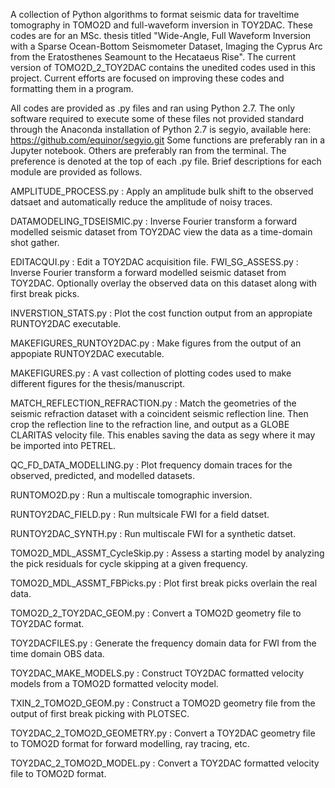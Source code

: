 A collection of Python algorithms to format seismic data for traveltime tomography in TOMO2D and full-waveform inversion in TOY2DAC.
These codes are for an MSc. thesis titled "Wide-Angle, Full Waveform Inversion with a Sparse Ocean-Bottom Seismometer Dataset, Imaging the Cyprus Arc from the Eratosthenes Seamount to the Hecataeus Rise".
The current version of TOMO2D_2_TOY2DAC contains the unedited codes used in this project. 
Current efforts are focused on improving these codes and formatting them in a program.

All codes are provided as .py files and ran using Python 2.7. 
The only software required to execute some of these files not provided standard through the Anaconda installation of Python 2.7 is segyio, available here: https://github.com/equinor/segyio.git
Some functions are preferably ran in a Jupyter notebook. Others are preferably ran from the terminal. The preference is denoted at the top of each .py file. 
Brief descriptions for each module are provided as follows.

AMPLITUDE_PROCESS.py : Apply an amplitude bulk shift to the observed datsaet and automatically reduce the amplitude of noisy traces.

DATAMODELING_TDSEISMIC.py : Inverse Fourier transform a forward modelled seismic dataset from TOY2DAC view the data as a time-domain shot gather.

EDITACQUI.py : Edit a TOY2DAC acquisition file.
FWI_SG_ASSESS.py : Inverse Fourier transform a forward modelled seismic dataset from TOY2DAC. Optionally overlay the observed data on this dataset along with first break picks.

INVERSTION_STATS.py : Plot the cost function output from an appropiate RUNTOY2DAC executable.

MAKEFIGURES_RUNTOY2DAC.py : Make figures from the output of an appopiate RUNTOY2DAC executable.

MAKEFIGURES.py : A vast collection of plotting codes used to make different figures for the thesis/manuscript.

MATCH_REFLECTION_REFRACTION.py : Match the geometries of the seismic refraction dataset with a coincident seismic reflection line. Then crop the reflection line to the refraction line, and output as a GLOBE CLARITAS velocity file. This enables saving the data as segy where it may be imported into PETREL.


QC_FD_DATA_MODELLING.py : Plot frequency domain traces for the observed, predicted, and modelled datasets. 

RUNTOMO2D.py : Run a multiscale tomographic inversion.

RUNTOY2DAC_FIELD.py : Run multsicale FWI for a field datset.

RUNTOY2DAC_SYNTH.py : Run multiscale FWI for a synthetic datset.

TOMO2D_MDL_ASSMT_CycleSkip.py : Assess a starting model by analyzing the pick residuals for cycle skipping at a given frequency. 

TOMO2D_MDL_ASSMT_FBPicks.py : Plot first break picks overlain the real data.

TOMO2D_2_TOY2DAC_GEOM.py : Convert a TOMO2D geometry file to TOY2DAC format.

TOY2DACFILES.py : Generate the frequency domain data for FWI from the time domain OBS data.

TOY2DAC_MAKE_MODELS.py : Construct TOY2DAC formatted velocity models from a TOMO2D formatted velocity model.

TXIN_2_TOMO2D_GEOM.py : Construct a TOMO2D geometry file from the output of first break picking with PLOTSEC.

TOY2DAC_2_TOMO2D_GEOMETRY.py : Convert a TOY2DAC geometry file to TOMO2D format for forward modelling, ray tracing, etc.

TOY2DAC_2_TOMO2D_MODEL.py : Convert a TOY2DAC formatted velocity file to TOMO2D format.
